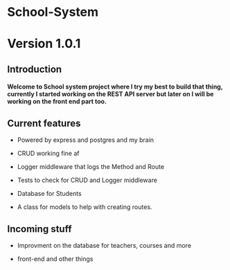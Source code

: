 # School-System

# Version 1.0.1

## Introduction

#### Welcome to School system project where I try my best to build that thing, currently I started working on the REST API server but later on I will be working on the front end part too.

## Current features

- Powered by express and postgres and my brain

- CRUD working fine af

- Logger middleware that logs the Method and Route

- Tests to check for CRUD and Logger middleware

- Database for Students

- A class for models to help with creating routes.

## Incoming stuff

- Improvment on the database for teachers, courses and more

- front-end and other things
